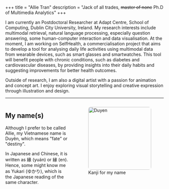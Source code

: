 +++
title = "Allie Tran"
description = "Jack of all trades, ~~master of none~~ Ph.D of Multimedia Analytics"
+++

I am currently an Postdoctoral Researcher at Adapt Centre, School of Computing, Dublin City University, Ireland. My research interests include multimodal retrieval, natural language processing, especially question answering, some human-computer interaction and data visualisation. At the moment, I am working on SelfHealth, a commercialisation project that aims to develop a tool for analysing daily life activities using multimodal data from wearable devices, such as smart glasses and smartwatches. This tool will benefit people with chronic conditions, such as diabetes and cardiovascular diseases, by providing insights into their daily habits and suggesting improvements for better health outcomes.

Outside of research, I am also a digital artist with a passion for animation and concept art. I enjoy exploring visual storytelling and creative expression through illustration and design.


---

<div class="columns">
<div class="column is-two-thirds">
<h2>My name(s)</h2>
<p>
Although I prefer to be called Allie, my Vietnamese name is Duyên, which means "fate" or "destiny".
</p>
<p>
    In Japanese and Chinese, it is written as 緣 (yuán) or 縁 (en). Hence, some might know me as Yukari (ゆかり), which is the Japanese reading of the same character.
</p>
</div>
<figure class="column is-third">
  <img src="/images/duyen.jpg" alt="Duyen" width="200" class="image" style="border-radius: 8px;">
  <figcaption>Kanji for my name</figcaption>
</figure>

</div>
